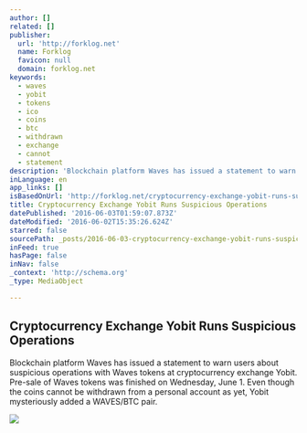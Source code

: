 ```yaml
---
author: []
related: []
publisher:
  url: 'http://forklog.net'
  name: Forklog
  favicon: null
  domain: forklog.net
keywords:
  - waves
  - yobit
  - tokens
  - ico
  - coins
  - btc
  - withdrawn
  - exchange
  - cannot
  - statement
description: 'Blockchain platform Waves has issued a statement to warn users about suspicious operations with Waves tokens at cryptocurrency exchange Yobit. Pre-sale of Waves tokens was finished on Wednesday, June 1. Even though the coins cannot be withdrawn from a personal account as yet, Yobit mysteriously added a WAVES/BTC pair.'
inLanguage: en
app_links: []
isBasedOnUrl: 'http://forklog.net/cryptocurrency-exchange-yobit-runs-suspicious-operations/'
title: Cryptocurrency Exchange Yobit Runs Suspicious Operations
datePublished: '2016-06-03T01:59:07.873Z'
dateModified: '2016-06-02T15:35:26.624Z'
starred: false
sourcePath: _posts/2016-06-03-cryptocurrency-exchange-yobit-runs-suspicious-operations.md
inFeed: true
hasPage: false
inNav: false
_context: 'http://schema.org'
_type: MediaObject

---
```

<article style=""><h1>Cryptocurrency Exchange Yobit Runs Suspicious Operations</h1><p>Blockchain platform Waves has issued a statement to warn users about suspicious operations with Waves tokens at cryptocurrency exchange Yobit. Pre-sale of Waves tokens was finished on Wednesday, June 1. Even though the coins cannot be withdrawn from a personal account as yet, Yobit mysteriously added a WAVES/BTC pair.</p><img src="http://forklog.net/wp-content/uploads/2016/01/13.png" /></article>